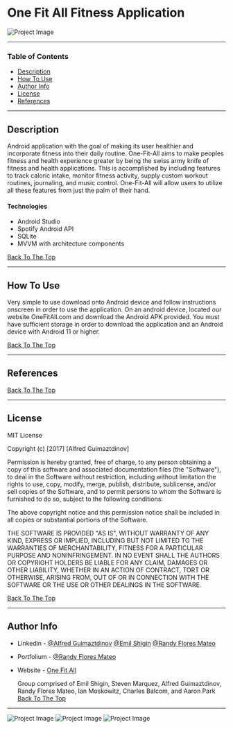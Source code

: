 # One Fit All Fitness Application

![Project Image](images/LOGO.png)



---

### Table of Contents


- [Description](#description)
- [How To Use](#how-to-use)
- [Author Info](#author-info)
- [License](#License)
- [References](#references)

---

## Description
Android application with the goal of making its user healthier
and incorporate fitness into their daily routine. One-Fit-All 
aims to make peoples fitness and health experience greater by being the swiss army knife of fitness and health applications. This is accomplished by including features to track caloric intake, monitor fitness activity, supply custom workout routines, journaling, and music control. One-Fit-All will allow users to utilize all these features from just the palm of their hand.


#### Technologies

- Android Studio
- Spotify Android API
- SQLite
- MVVM with architecture components

[Back To The Top](#read-me-template)

---

## How To Use

Very simple to use download onto Android device and follow instructions onscreen in order to use the application. On an android device, located our website OneFitAll.com and download the Android APK provided. You must have sufficient storage in order to download the application and an Android device with Android 11 or higher.



[Back To The Top](#read-me-template)

---

## References
[Back To The Top](#read-me-template)

---

## License

MIT License

Copyright (c) [2017] [Alfred Guimaztdinov]

Permission is hereby granted, free of charge, to any person obtaining a copy
of this software and associated documentation files (the "Software"), to deal
in the Software without restriction, including without limitation the rights
to use, copy, modify, merge, publish, distribute, sublicense, and/or sell
copies of the Software, and to permit persons to whom the Software is
furnished to do so, subject to the following conditions:

The above copyright notice and this permission notice shall be included in all
copies or substantial portions of the Software.

THE SOFTWARE IS PROVIDED "AS IS", WITHOUT WARRANTY OF ANY KIND, EXPRESS OR
IMPLIED, INCLUDING BUT NOT LIMITED TO THE WARRANTIES OF MERCHANTABILITY,
FITNESS FOR A PARTICULAR PURPOSE AND NONINFRINGEMENT. IN NO EVENT SHALL THE
AUTHORS OR COPYRIGHT HOLDERS BE LIABLE FOR ANY CLAIM, DAMAGES OR OTHER
LIABILITY, WHETHER IN AN ACTION OF CONTRACT, TORT OR OTHERWISE, ARISING FROM,
OUT OF OR IN CONNECTION WITH THE SOFTWARE OR THE USE OR OTHER DEALINGS IN THE
SOFTWARE.

[Back To The Top](#read-me-template)

---

## Author Info

- Linkedin - [@Alfred Guimaztdinov](https://www.linkedin.com/in/alfred-guimaztdinov-856a29167/)    [@Emil Shigin](https://www.linkedin.com/in/emil-shigin-536a8b1b2/) [@Randy Flores Mateo](https://www.linkedin.com/in/randy-flores-302b90211/) 
- Portfolium - [@Randy Flores Mateo](https://www.portfolium.com/randyflores22)
- Website - [One Fit All](https://www.sandbox.csun.edu/~spm84381/OneFitAll/index.html)

    Group comprised of Emil Shigin, Steven Marquez, Alfred Guimaztdinov, Randy Flores Mateo, Ian Moskowitz, Charles Balcom, and Aaron Park
[Back To The Top](#read-me-template)



---
![Project Image](images/One-Fit-All-Login.gif) ![Project Image](images/one-fit-all-workout-page.png) ![Project Image](images/one-fit-all-calorie-intake.png)
